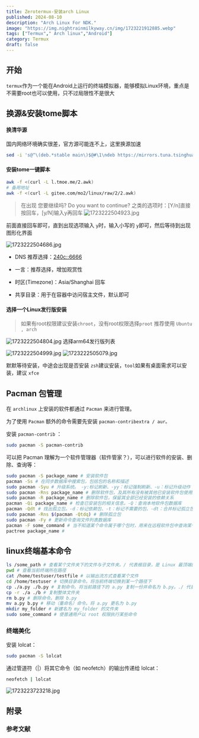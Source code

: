 ```yaml
---
title: Zerotermux-安装arch Linux
published: 2024-08-10
description: "Arch Linux For NDK."
image: "https://img.nightrainmilkyway.cn/img/1723221912885.webp"
tags: ["Termux"," Arch linux","Android"]
category: Termux
draft: false
---
```


## 开始
`termux`作为一个能在Android上运行的终端模拟器，能够模拟Linux环境，重点是不需要root也可以使用，只不过局限性不是很大

## 换源&安装tome脚本

#### 换清华源
国内网络环境确实很差，官方源可能连不上，这里换源加速
```sh
sed -i 's@^\(deb.*stable main\)$@#\1\ndeb https://mirrors.tuna.tsinghua.edu.cn/termux/termux-packages-24 stable main@' $PREFIX/etc/apt/sources.list && apt update && apt upgrade
```

#### 安装tome一键脚本
```sh
awk -f <(curl -L l.tmoe.me/2.awk)
# 备用地址
awk -f <(curl -L gitee.com/mo2/linux/raw/2/2.awk)

```

> 在出现 您要继续吗? Do you want to continue? 之类的选项时：[Y/n]直接按回车，[y/N]输入y再回车
![1723222504923.jpg](https://img.nightrainmilkyway.cn/img/1723222504923.jpg)

前面直接回车即可，直到出现选项输入 `y`时，输入小写的 `y`即可，然后等待到出现图形化界面

![1723222504686.jpg](https://img.nightrainmilkyway.cn/img/1723222504686.jpg)

- DNS 推荐选择：[240c::6666](CFIEC)

- 一言：推荐选择，增加观赏性

- 时区(Timezone)：Asia/Shanghai 回车

- 共享目录：用于在容器中访问宿主文件，默认即可
#### 选择一个Linux发行版安装

> 如果有root权限建议安装`chroot`，没有root权限选择`proot`
推荐使用 `Ubuntu , arch`

![1723222504804.jpg](https://img.nightrainmilkyway.cn/img/1723222504804.jpg)
选择arm64发行版列表

![1723222504999.jpg](https://img.nightrainmilkyway.cn/img/1723222504999.jpg)
![1723222505079.jpg](https://img.nightrainmilkyway.cn/img/1723222505079.jpg)

默默等待安装，中途会出现是否安装 `zsh`建议安装，`tool`如果有桌面需求可以安装，建议 `xfce`

## Pacman 包管理
在 `archlinux` 上安装的软件都通过 `Pacman` 来进行管理。

为了使用 `Pacman` 额外的命令需要先安装 `pacman-contribextra / aur。`

安装 `pacman-contrib` ：



```bash
sudo pacman -S pacman-contrib
```

可以把 Pacman 理解为一个软件管理器（软件管家？），可以进行软件的安装、删除、查询等：


```bash
sudo pacman -S package_name # 安装软件包
pacman -Ss # 在同步数据库中搜索包，包括包的名称和描述
sudo pacman -Syu # 升级系统。 -y:标记刷新、-yy：标记强制刷新、-u：标记升级动作（一般使用 -Syu 即可）
sudo pacman -Rns package_name # 删除软件包，及其所有没有被其他已安装软件包使用的依赖包
sudo pacman -R package_name # 删除软件包，保留其全部已经安装的依赖关系
pacman -Qi package_name # 检查已安装包的相关信息。-Q：查询本地软件包数据库
pacman -Qdt # 找出孤立包。-d：标记依赖包、-t：标记不需要的包、-dt：合并标记孤立包
sudo pacman -Rns $(pacman -Qtdq) # 删除孤立包
sudo pacman -Fy # 更新命令查询文件列表数据库
pacman -F some_command # 当不知道某个命令属于哪个包时，用来在远程软件包中查询某个命令属于哪个包（即使没有安装）
pactree package_name # 
```

## linux终端基本命令

```bash
ls /some_path # 查看某个文件夹下的文件与子文件夹。/ 代表根目录，是 Linux 最顶端的路径，以此开头则为绝对路径
pwd # 查看当前终端所在路径
cat /home/testuser/testfile # 以输出流方式查看某个文件
cd /home/testuser # 切换目录命令。将当前终端切换到某一个路径下
cp ./a.py ./b.py # 复制命令。将当前路径下的 a.py 复制一份并命名为 b.py。./ 代表当前文件夹所在路径，以此开头则为相对路径
cp -r ./a ./b # 复制整体文件夹
rm b.py # 删除命令。删除 b.py
mv a.py b.py # 移动（重命名）命令。将 a.py 更名为 b.py
mkdir my_folder # 新建名为 my_folder 的文件夹
sudo some_command # 使普通用户以 root 权限执行某些命令
```

### 终端美化

安装 lolcat：


```bash
sudo pacman -S lolcat
```

通过管道符（|）将其它命令（如 neofetch）的输出传递给 lolcat：

```bash
neofetch | lolcat
```

![1723223723218.jpg](https://img.nightrainmilkyway.cn/img/1723223723218.jpg)


## 附录

### 参考文献

